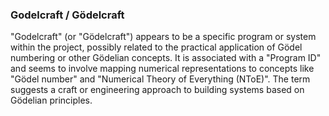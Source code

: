 ### Godelcraft / Gödelcraft

"Godelcraft" (or "Gödelcraft") appears to be a specific program or system within the project, possibly related to the practical application of Gödel numbering or other Gödelian concepts. It is associated with a "Program ID" and seems to involve mapping numerical representations to concepts like "Gödel number" and "Numerical Theory of Everything (NToE)". The term suggests a craft or engineering approach to building systems based on Gödelian principles.